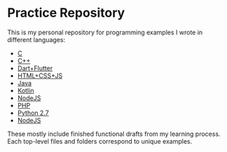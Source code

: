 # Practice Repository

This is my personal repository for programming examples I wrote in different languages:

* [C](/C)
* [C++](/C++)
* [Dart+Flutter](/Dart+Flutter)
* [HTML+CSS+JS](/Web)
* [Java](/Java)
* [Kotlin](/Kotlin)
* [NodeJS](/NodeJS)
* [PHP](PHP)
* [Python 2.7](/Python2.7)
* [NodeJS](/nodeJS)

These mostly include finished functional drafts from my learning process. Each top-level files and folders correspond to unique examples.


